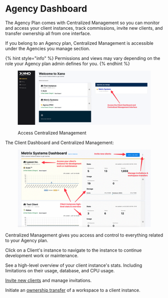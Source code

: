 # Agency Dashboard

The Agency Plan comes with Centralized Management so you can monitor and access your client instances, track commissions, invite new clients, and transfer ownership all from one interface.&#x20;

If you belong to an Agency plan, Centralized Management is accessible under the Agencies you manage section.

{% hint style="info" %}
Permissions and views may vary depending on the role your Agency plan admin defines for you.
{% endhint %}

<figure><img src="../../.gitbook/assets/CleanShot 2023-06-26 at 11.09.15.png" alt=""><figcaption><p>Access Centralized Management</p></figcaption></figure>

The Client Dashboard and Centralized Management:

<figure><img src="../../.gitbook/assets/CleanShot 2023-06-26 at 14.45.35.png" alt=""><figcaption></figcaption></figure>

Centralized Management gives you access and control to everything related to your Agency plan.

Click on a Client's instance to navigate to the instance to continue development work or maintenance.&#x20;

See a high-level overview of your client instance's stats. Including limitations on their usage, database, and CPU usage.

[Invite new clients](client-invite.md) and manage invitations.

Initiate an [ownership transfer](transfer-ownership.md) of a workspace to a client instance.
